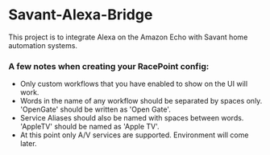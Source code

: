 # Savant-Alexa-Bridge

This project is to integrate Alexa on the Amazon Echo with Savant home automation systems.


### A few notes when creating your RacePoint config:
* Only custom workflows that you have enabled to show on the UI will work.
* Words in the name of any workflow should be separated by spaces only. 'OpenGate' should be written as 'Open Gate'.
* Service Aliases should also be named with spaces between words. 'AppleTV' should be named as 'Apple TV'.
* At this point only A/V services are supported. Environment will come later.
